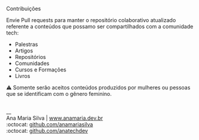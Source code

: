 Contribuições

Envie Pull requests para manter o repositório colaborativo atualizado referente a conteúdos que possamo ser compartilhados com a comunidade tech: <br>

- Palestras
- Artigos
- Repositórios
- Comunidades
- Cursos e Formações
- Livros

:warning: Somente serão aceitos conteúdos produzidos por mulheres ou pessoas que se identificam com o gênero feminino.

<br>
__<br>
Ana Maria Silva | <a href="https://www.anamaria.dev.br" target="_blank">www.anamaria.dev.br</a><br>
:octocat: <a href="https://github.com/anamariasilva" target="_blank">github.com/anamariasilva</a><br>
:octocat: <a href="https://github.com/anatechdev" target="_blank">github.com/anatechdev</a>


